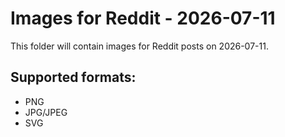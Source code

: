 # Images for Reddit - 2026-07-11

This folder will contain images for Reddit posts on 2026-07-11.

## Supported formats:
- PNG
- JPG/JPEG
- SVG
